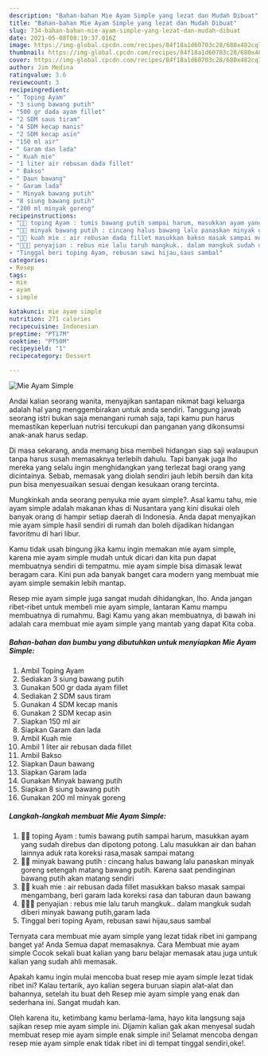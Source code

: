 ```yaml
---
description: "Bahan-bahan Mie Ayam Simple yang lezat dan Mudah Dibuat"
title: "Bahan-bahan Mie Ayam Simple yang lezat dan Mudah Dibuat"
slug: 734-bahan-bahan-mie-ayam-simple-yang-lezat-dan-mudah-dibuat
date: 2021-05-08T08:19:37.016Z
image: https://img-global.cpcdn.com/recipes/84f18a1d60703c28/680x482cq70/mie-ayam-simple-foto-resep-utama.jpg
thumbnail: https://img-global.cpcdn.com/recipes/84f18a1d60703c28/680x482cq70/mie-ayam-simple-foto-resep-utama.jpg
cover: https://img-global.cpcdn.com/recipes/84f18a1d60703c28/680x482cq70/mie-ayam-simple-foto-resep-utama.jpg
author: Jim Medina
ratingvalue: 3.6
reviewcount: 3
recipeingredient:
- " Toping Ayam"
- "3 siung bawang putih"
- "500 gr dada ayam fillet"
- "2 SDM saus tiram"
- "4 SDM kecap manis"
- "2 SDM kecap asin"
- "150 ml air"
- " Garam dan lada"
- " Kuah mie"
- "1 liter air rebusan dada fillet"
- " Bakso"
- " Daun bawang"
- " Garam lada"
- " Minyak bawang putih"
- "8 siung bawang putih"
- "200 ml minyak goreng"
recipeinstructions:
- "🍜🍜 toping Ayam : tumis bawang putih sampai harum, masukkan ayam yang sudah direbus dan dipotong potong. Lalu masukkan air dan bahan lainnya aduk rata koreksi rasa,masak sampai matang"
- "🍜🍜 minyak bawang putih : cincang halus bawang lalu panaskan minyak goreng setengah matang bawang putih. Karena saat pendinginan bawang putih akan matang sendiri"
- "🍜🍜 kuah mie : air rebusan dada fillet masukkan bakso masak sampai mengambang, beri garam lada koreksi rasa dan taburan daun bawang"
- "🍜🍜🍜 penyajian : rebus mie lalu taruh mangkuk.. dalam mangkuk sudah diberi minyak bawang putih,garam lada"
- "Tinggal beri toping Ayam, rebusan sawi hijau,saus sambal"
categories:
- Resep
tags:
- mie
- ayam
- simple

katakunci: mie ayam simple 
nutrition: 271 calories
recipecuisine: Indonesian
preptime: "PT17M"
cooktime: "PT50M"
recipeyield: "1"
recipecategory: Dessert

---
```



![Mie Ayam Simple](https://img-global.cpcdn.com/recipes/84f18a1d60703c28/680x482cq70/mie-ayam-simple-foto-resep-utama.jpg)

Andai kalian seorang wanita, menyajikan santapan nikmat bagi keluarga adalah hal yang menggembirakan untuk anda sendiri. Tanggung jawab seorang istri bukan saja menangani rumah saja, tapi kamu pun harus memastikan keperluan nutrisi tercukupi dan panganan yang dikonsumsi anak-anak harus sedap.

Di masa  sekarang, anda memang bisa membeli hidangan siap saji walaupun tanpa harus susah memasaknya terlebih dahulu. Tapi banyak juga lho mereka yang selalu ingin menghidangkan yang terlezat bagi orang yang dicintainya. Sebab, memasak yang diolah sendiri jauh lebih bersih dan kita pun bisa menyesuaikan sesuai dengan kesukaan orang tercinta. 



Mungkinkah anda seorang penyuka mie ayam simple?. Asal kamu tahu, mie ayam simple adalah makanan khas di Nusantara yang kini disukai oleh banyak orang di hampir setiap daerah di Indonesia. Anda dapat menyajikan mie ayam simple hasil sendiri di rumah dan boleh dijadikan hidangan favoritmu di hari libur.

Kamu tidak usah bingung jika kamu ingin memakan mie ayam simple, karena mie ayam simple mudah untuk dicari dan kita pun dapat membuatnya sendiri di tempatmu. mie ayam simple bisa dimasak lewat beragam cara. Kini pun ada banyak banget cara modern yang membuat mie ayam simple semakin lebih mantap.

Resep mie ayam simple juga sangat mudah dihidangkan, lho. Anda jangan ribet-ribet untuk membeli mie ayam simple, lantaran Kamu mampu membuatnya di rumahmu. Bagi Kamu yang akan membuatnya, di bawah ini adalah cara membuat mie ayam simple yang mantab yang dapat Kita coba.

<!--inarticleads1-->

##### Bahan-bahan dan bumbu yang dibutuhkan untuk menyiapkan Mie Ayam Simple:

1. Ambil  Toping Ayam
1. Sediakan 3 siung bawang putih
1. Gunakan 500 gr dada ayam fillet
1. Sediakan 2 SDM saus tiram
1. Gunakan 4 SDM kecap manis
1. Gunakan 2 SDM kecap asin
1. Siapkan 150 ml air
1. Siapkan  Garam dan lada
1. Ambil  Kuah mie
1. Ambil 1 liter air rebusan dada fillet
1. Ambil  Bakso
1. Siapkan  Daun bawang
1. Siapkan  Garam lada
1. Gunakan  Minyak bawang putih
1. Siapkan 8 siung bawang putih
1. Gunakan 200 ml minyak goreng




<!--inarticleads2-->

##### Langkah-langkah membuat Mie Ayam Simple:

1. 🍜🍜 toping Ayam : tumis bawang putih sampai harum, masukkan ayam yang sudah direbus dan dipotong potong. Lalu masukkan air dan bahan lainnya aduk rata koreksi rasa,masak sampai matang
1. 🍜🍜 minyak bawang putih : cincang halus bawang lalu panaskan minyak goreng setengah matang bawang putih. Karena saat pendinginan bawang putih akan matang sendiri
1. 🍜🍜 kuah mie : air rebusan dada fillet masukkan bakso masak sampai mengambang, beri garam lada koreksi rasa dan taburan daun bawang
1. 🍜🍜🍜 penyajian : rebus mie lalu taruh mangkuk.. dalam mangkuk sudah diberi minyak bawang putih,garam lada
1. Tinggal beri toping Ayam, rebusan sawi hijau,saus sambal




Ternyata cara membuat mie ayam simple yang lezat tidak ribet ini gampang banget ya! Anda Semua dapat memasaknya. Cara Membuat mie ayam simple Cocok sekali buat kalian yang baru belajar memasak atau juga untuk kalian yang sudah ahli memasak.

Apakah kamu ingin mulai mencoba buat resep mie ayam simple lezat tidak ribet ini? Kalau tertarik, ayo kalian segera buruan siapin alat-alat dan bahannya, setelah itu buat deh Resep mie ayam simple yang enak dan sederhana ini. Sangat mudah kan. 

Oleh karena itu, ketimbang kamu berlama-lama, hayo kita langsung saja sajikan resep mie ayam simple ini. Dijamin kalian gak akan menyesal sudah membuat resep mie ayam simple enak simple ini! Selamat mencoba dengan resep mie ayam simple enak tidak ribet ini di tempat tinggal sendiri,oke!.

